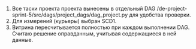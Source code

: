 1. Все таски проекта проекта вынесены в отдельный DAG /de-project-sprint-5/src/dags/project_dags/dag_project.py для удобства проверки.
2. Для измерений (курьеры) выбран SCD1.
3. Витрина пересчитывается полностью при каждом выполнении DAG. Считаю решение оправданным, учитывая содержащиеся в ней данные.



